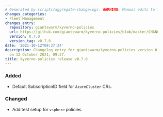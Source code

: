 ```yaml
---
# Generated by scripts/aggregate-changelogs. WARNING: Manual edits to this files will be overwritten.
changes_categories:
- Fleet Management
changes_entry:
  repository: giantswarm/kyverno-policies
  url: https://github.com/giantswarm/kyverno-policies/blob/master/CHANGELOG.md#070---2021-10-12
  version: 0.7.0
  version_tag: v0.7.0
date: '2021-10-12T09:37:34'
description: Changelog entry for giantswarm/kyverno-policies version 0.7.0, published
  on 12 October 2021, 09:37.
title: kyverno-policies release v0.7.0
---
```


### Added
- Default SubscriptionID field for `AzureCluster` CRs.
### Changed
- Add test setup for `vsphere` policies.

